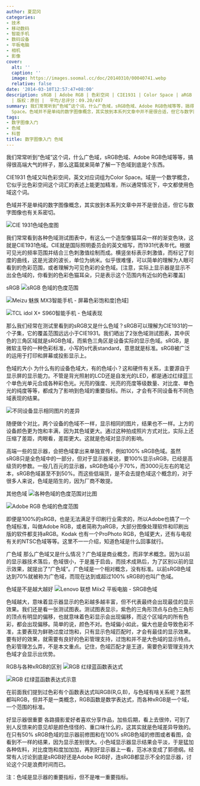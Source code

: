 ```yaml
---
author: 夏昆冈
categories:
- 技术
- 移动数码
- 智能手机
- 数码设备
- 平板电脑
- 相机
- 影像
cover:
  alt: ''
  caption: ''
  image: https://images.soomal.cc/doc/20140310/00040741.webp
  relative: false
date: '2014-03-10T12:57:47+08:00'
description: sRGB | Adobe RGB | 色彩空间 | CIE1931 | Color Space | aRGB | 源自：www.soomal.com
  | 版权：原创 |  平均/总评分：09.20/497
summary: 我们常常听到“色域”这个词，什么广色域，sRGB色域、Adobe RGB色域等等，搞得很高端大气的样子，那么这篇就来简单了解一下色域到底是个东西。色域又叫色彩空间，英文对应词组为Color
  Space。色域并不是单纯的数字图像概念，其实放到本系列文章中并不是很合适，但它与数字图像也有关系密切。
tags:
- 数字图像入门
- 色域
- 科普
title: 数字图像入门 色域
---
```


我们常常听到“色域”这个词，什么广色域，sRGB色域、Adobe RGB色域等等，搞得很高端大气的样子，那么这篇就来简单了解一下色域到底是个东西。

CIE1931
色域又叫色彩空间，英文对应词组为Color Space。域是一个数学概念，它似乎比色彩空间这个词汇的表述上能更加精准，所以通常情况下，中文都使用色域这个词。

色域并不是单纯的数字图像概念，其实放到本系列文章中并不是很合适，但它与数字图像也有关系密切。

![CIE 1931色域色度图](https://images.soomal.cc/doc/20140309/00040736.webp)




我们常常看到各种色域测试图表中，有这么一个造型像猫耳朵一样的渐变色块，这就是CIE1931色域。CIE就是国际照明委员会的英文缩写，而1931代表年代。根据可见光的频率范围并结合三色刺激值绘制而成。横竖坐标表示刺激值，而标记了刻度的曲线，这是光波的波长，单位为纳米。似乎很难懂，可以简单的理解为人眼可看到的色彩范围，或者理解为可见色彩的全色域。[注意，实际上显示器是显示不出全色域的，你看到的色彩色猫耳朵，只是表示这个范围内有近似的色彩覆盖]

sRGB
![sRGB 色域的色度范围](https://images.soomal.cc/doc/20140309/00040740.webp)




![Meizu 魅族 MX3智能手机 - 屏幕色彩饱和度[色域]](https://images.soomal.cc/doc/20140114/00039622_01.webp)




![TCL idol X+ S960智能手机 - 色域表现](https://images.soomal.cc/doc/20140302/00040669_01.webp)




那么我们经常在测试里看到的sRGB又是什么色域？sRGB可以理解为CIE1931的一个子集，它的覆盖范围远远小于CIE1931。我们晒出了2张色域测试图表，其中灰色的三角区域就是sRGB色域，而紫色三角区是设备实际的显示色域。sRGB，是微软主导的一种色彩标准，小写的s代表standard，意思就是标准。sRGB被广泛的运用于打印和屏幕或投影显示上。

色域的大小
为什么有的设备色域大，有的色域小？这和硬件有关系，主要源自于显示屏的显示能力。不管是背光照射的LCD还是自发光的LED，都是通过红绿蓝三个单色光单元合成各种彩色光。光亮的强度、光亮的亮度等级数量、对比度、单色光的纯度等等，都成为了影响到色域的重要指标。所以，才会有不同设备有不同色域表现的结果。

![不同设备显示相同图片的差异](https://images.soomal.cc/doc/20140309/00040738.webp)




随便做个对比，两个设备的色域不一样，显示相同的图片，结果也不一样。上方的设备颜色更为饱和丰满，因为其色域更大。通过这种拍成照片方式对比，实际上还压缩了差距，肉眼看，差距更大。这就是色域对显示的影响。

高端一些的显示器，会把色域拿出来单独宣传，例如100% sRGB色域。虽然sRGB只是全色域中的一部分，但对于显示器来说，要100%显示sRGB，已经是高级货的参数。一般几百元的显示器，sRGB色域小于70%，而3000元左右的笔记本，sRGB色域甚至不到50%。而这些低端货，是不会去提色域这个概念的，对于很多人来说，色域是陌生的，因为厂商不敢提。

其他色域
![各种色域的色度范围对比图](https://images.soomal.cc/doc/20140309/00040737_01.webp)




![Adobe RGB 色域的色度范围](https://images.soomal.cc/doc/20140309/00040739_01.webp)




即便是100%的sRGB，也是无法满足于印刷行业需求的，所以Adobe也搞了一个色域标准，叫做Adobe RGB，或者简称为aRGB，大部分图像处理软件和印刷出版的软件都支持aRGB。Kodak 也有一个ProPhoto RGB，色域更大，还有与电视有关的NTSC色域等等。这里不一一介绍，知道色域是什么回事就行。

广色域
那么广色域又是什么情况？广色域是商业概念，而非学术概念。因为以前的显示器技术落后，色域很小，于是羞于启齿，而技术成熟后，为了区别以前的显示效果，就提出了“广色域”。广色域是一个相对概念，没有标准。以前sRGB色域达到70%就被称为广色域，而现在达到或超过100% sRGB的也叫广色域。

色域是不是越大越好
![Lenovo 联想 Miix2 平板电脑 - SRGB色域](https://images.soomal.cc/doc/20131228/00039028.webp)




色域越大，意味着显示器显示的色彩越多越丰富，但不代表最终会出现最佳的显示效果。我们还是看一张测试图表。测试图表显示，紫色的三角形顶点与白色三角形的顶点有明显的偏移，也就意味着色彩显示会出现偏移，而这个区域内的所有色彩，都会出现偏移。简单的说，颜色不对。色域偏小如此，偏大也是会导致色彩不准，主要表现为鲜艳过度过饱和，只有显示色域匹配时，才会有最佳的显示效果。要有好的效果，就需要有良好的色彩管理支持，过饱和并不是大色域的显示特点。色彩管理怎么弄，不是本文重点。记住，色域匹配才是王道，需要色彩管理支持大色域才会显示出优势。

RGB与各种xRGB的区别
![RGB 红绿蓝函数表达式](https://images.soomal.cc/doc/20110608/00011216_01.webp)




![RGB 红绿蓝函数表达式示意](https://images.soomal.cc/doc/20110608/00011217_01.webp)




在前面我们提到过色彩有个函数表达式叫RGB(R,G,B)，与色域有啥关系呢？虽然都叫RGB，但并不是一类概念，RGB函数是数学表达式，而各种xRGB是一个域，一个范围的标准。

好显示器很重要
各路摄影爱好者喜欢分享作品，加些后期，看上去很帅，可到了别人反馈来的意见却是颜色怪怪的、重口味什么的，这其实就是色域差异导致的。在只有50% sRGB色域的显示器前修图和在100% sRGB色域的修图或者看图，会看到不一样的结果，因为显示差别很大。小色域显示器显示结果会平淡，于是猛加各种佐料，对比度饱和度加加加，再到好显示器上一看，范冰冰变成了郭德纲。经常有人讨论到底是sRGB好还是Adobe RGB好，连sRGB都显示不全的显示器，讨论这个只是浪费时间而已。

注：色域是显示器的重要指标，但不是唯一重要指标。